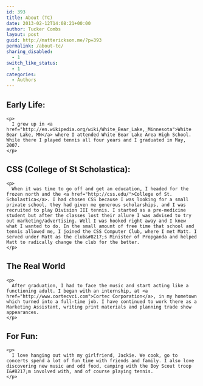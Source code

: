 ```yaml
---
id: 393
title: About (TC)
date: 2013-02-12T14:08:21+00:00
author: Tucker Combs
layout: post
guid: http://matterickson.me/?p=393
permalink: /about-tc/
sharing_disabled:
  - 1
switch_like_status:
  - 1
categories:
  - Authors
---
```

<div class="blocks">
  <div class="col300 block">
    <div class="blockWrap">
      <h2>
        Early Life:
      </h2>
    </div>
    
    <p>
      I grew up in <a href="http://en.wikipedia.org/wiki/White_Bear_Lake,_Minnesota">White Bear Lake, MN</a> where I attended White Bear Lake Area High School. While there I played tennis all four years and I graduated in May, 2007.
    </p>
  </div>
  
  <div class="col300 block">
    <div class="blockWrap">
      <h2>
        CSS (College of St Scholastica):
      </h2>
    </div>
    
    <p>
      When it was time to go off and get an education, I headed for the frozen north and the <a href="http://css.edu/">College of St. Scholastica</a>. I had chosen CSS because I was looking for a small private school, they had given me generous scholarships, and I was recruited to play Division III tennis. I started as a pre-medicine student but after the classes lost their allure I was advised to try out marketing/advertising. Well I was hooked right away and I knew what I wanted to do. In the small amount of free time that school and tennis allowed me, I joined the CSS Computer Club, where I met Matt. I served under Matt as the club&#8217;s Minister of Propganda and helped Matt to radically change the club for the better.
    </p>
  </div>
  
  <div class="col300 block">
    <div class="blockWrap">
      <h2>
        The Real World
      </h2>
    </div>
    
    <p>
      After graduation, I had to face the music and start acting like a functioning adult. I began with an internship, at <a href="http://www.cortecvci.com">Cortec Corporation</a>, in my hometown which turned into a full-time job. I have continued to work there as a Marketing Assistant, writing print materials and planning trade show appearances.
    </p>
  </div>
  
  <div class="col300 block">
    <div class="blockWrap">
      <h2>
        For Fun:
      </h2>
    </div>
    
    <p>
      I love hanging out with my girlfriend, Jackie. We cook, go to concerts spend a lot of fun time with friends and family. I also love discovering new music and odd food, camping with the Boy Scout troop I&#8217;m involved with, and of course playing tennis.
    </p>
  </div>
</div>